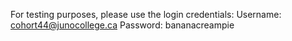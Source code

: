 For testing purposes, please use the login credentials:
Username: cohort44@junocollege.ca
Password: bananacreampie
